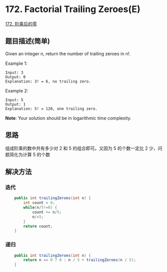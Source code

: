 # 172. Factorial Trailing Zeroes(E)
[172. 阶乘后的零](https://leetcode-cn.com/problems/factorial-trailing-zeroes/)

## 题目描述(简单)

Given an integer n, return the number of trailing zeroes in n!.

Example 1:
```
Input: 3
Output: 0
Explanation: 3! = 6, no trailing zero.
```
Example 2:
```
Input: 5
Output: 1
Explanation: 5! = 120, one trailing zero.
```
**Note**: Your solution should be in logarithmic time complexity.




## 思路
组成阶乘的数中共有多少对 2 和 5 的组合即可。又因为 5 的个数一定比 2 少，问题简化为计算 5 的个数

## 解决方法

### 迭代


```java
    public int trailingZeroes(int n) {
    	int count = 0;
    	while(n/5!=0) {
    		count += n/5;
    		n/=5;
    	}
    	return count;
    }
```



### 递归


```java
    public int trailingZeroes(int n) {
		return n == 0 ? 0 : n / 5 + trailingZeroes(n / 5);
	}
```



